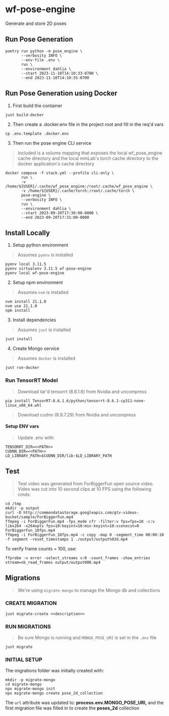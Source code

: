 # wf-pose-engine

Generate and store 2D poses

## Run Pose Generation

```
poetry run python -m pose_engine \
       --verbosity INFO \
       --env-file .env \
       run \
       --environment dahlia \
       --start 2023-11-10T14:10:33-0700 \
       --end 2023-11-10T14:10:35-0700
```

## Run Pose Generation using Docker

1. First build the container
```
just build-docker
```

2. Then create a .docker.env file in the project root and fill in the req'd vars
```
cp .env.template .docker.env
```

3. Then run the pose engine CLI service
> Included is a volume mapping that exposes the local wf_pose_engine cache directory and the local mmLab's torch cache directory to the docker application's cache directory
```
docker compose -f stack.yml --profile cli-only \
       run \
       -v /home/${USER}/.cache/wf_pose_engine:/root/.cache/wf_pose_engine \
       -v /home/${USER}/.cache/torch:/root/.cache/torch \
       pose-engine \
       --verbosity INFO \
       run \
       --environment dahlia \
       --start 2023-09-20T17:30:00-0000 \
       --end 2023-09-20T17:31:00-0000
```

## Install Locally

1. Setup python environment

> Assumes `pyenv` is installed

```
pyenv local 3.11.5
pyenv virtualenv 3.11.5 wf-pose-engine
pyenv local wf-pose-engine
```

2. Setup npm environment

> Assumes `nvm` is installed

```
nvm install 21.1.0
nvm use 21.1.0
npm install
```

3. Install dependencies

> Assumes `just` is installed

```
just install
```

4. Create Mongo service

> Assumes `docker` is installed

```
just run-docker
```

### Run TensorRT Model

> Download tar'd tensorrt (8.6.1.6) from Nvidia and uncompress

```
pip install TensorRT-8.6.1.6/python/tensorrt-8.6.1-cp311-none-linux_x86_64.whl
```

> Download cudnn (8.9.7.29) from Nvidia and uncompress

#### Setup ENV vars

>Update .env with:

```
TENSORRT_DIR=<<PATH>>
CUDNN_DIR=<<PATH>>
LD_LIBRARY_PATH=$CUDNN_DIR/lib:$LD_LIBRARY_PATH
```

## Test

> Test video was generated from ForBiggerFun open source video. Video was cut into 10 second clips at 10 FPS using the following cmds:

```
cd /tmp
mkdir -p output
curl -O http://commondatastorage.googleapis.com/gtv-videos-bucket/sample/ForBiggerFun.mp4
ffmpeg -i ForBiggerFun.mp4 -fps_mode cfr -filter:v fps=fps=10 -c:v libx264 -x264opts fps=10:keyint=10:min-keyint=10:scenecut=0 ForBiggerFun_10fps.mp4
ffmpeg -i ForBiggerFun_10fps.mp4 -c copy -map 0 -segment_time 00:00:10 -f segment -reset_timestamps 1 ./output/output%03d.mp4
```

To verify frame counts = 100, use:

```
ffprobe -v error -select_streams v:0 -count_frames -show_entries stream=nb_read_frames output/output000.mp4
```

## Migrations

> We're using `migrate-mongo` to manage the Mongo db and collections

### CREATE MIGRATION

```
just migrate-create <<description>>
```

### RUN MIGRATIONS

> Be sure Mongo is running and `MONGO_POSE_URI` is set in the `.env` file

```
just migrate
```

### INITIAL SETUP

The migrations folder was initially created with:

```
mkdir -p migrate-mongo
cd migrate-mongo
npx migrate-mongo init
npx migrate-mongo create pose_2d_collection
```

The `url` attribute was updated to: **process.env.MONGO_POSE_URI,** and the first migration file was filled in to create the **poses_2d** collection